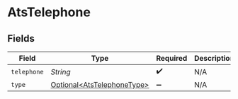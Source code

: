 # AtsTelephone


## Fields

| Field                                                                  | Type                                                                   | Required                                                               | Description                                                            |
| ---------------------------------------------------------------------- | ---------------------------------------------------------------------- | ---------------------------------------------------------------------- | ---------------------------------------------------------------------- |
| `telephone`                                                            | *String*                                                               | :heavy_check_mark:                                                     | N/A                                                                    |
| `type`                                                                 | [Optional\<AtsTelephoneType>](../../models/shared/AtsTelephoneType.md) | :heavy_minus_sign:                                                     | N/A                                                                    |
